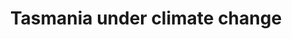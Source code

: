 ---
schema: mmt
title: Tasmania under climate change
organization: TA_90_CAN85_D
notes: Ecological change measures for Tasmania
resources:
  - name: TA_90_CAN85_D
    url: 'http://doi.org/10.4225/08/58ffcc6415947'
    format: 'api'
    bounds: '143.80000000, 148.50000000, -43.74250000, -39.30000000'
    spatial_res: 8 arcsec (~240m)
    crs: WGS84
license: ''
category:
  - Raster / Grids
publication: 'http://doi.org/10.4225/08/58ffcc6415947'
maintainer: Chris Ware
maintainer_email: Chris.Ware@csiro.au
last_modified: '2017-10-24'
internal_id: 92ea09a0cbaa43da18c3fd95c4eb23c0
---